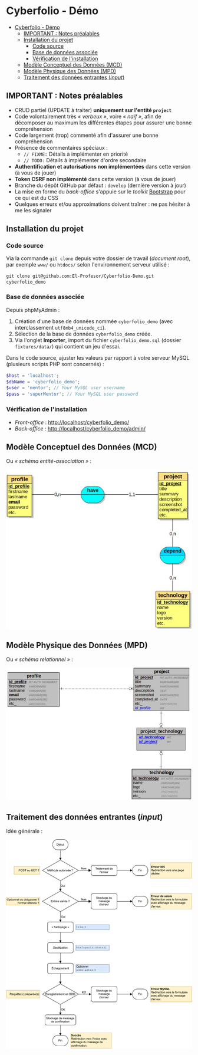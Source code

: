 # Cyberfolio - Démo

<!-- TOC -->
- [Cyberfolio - Démo](#cyberfolio---démo)
  - [IMPORTANT : Notes préalables](#important--notes-préalables)
  - [Installation du projet](#installation-du-projet)
    - [Code source](#code-source)
    - [Base de données associée](#base-de-données-associée)
    - [Vérification de l'installation](#vérification-de-linstallation)
  - [Modèle Conceptuel des Données (MCD)](#modèle-conceptuel-des-données-mcd)
  - [Modèle Physique des Données (MPD)](#modèle-physique-des-données-mpd)
  - [Traitement des données entrantes (*input*)](#traitement-des-données-entrantes-input)
<!-- /TOC -->

## IMPORTANT : Notes préalables

- CRUD partiel (UPDATE à traiter) **uniquement sur l'entité `project`**
- Code volontairement très *« verbeux »*, voire *« naïf »*, afin de décomposer au maximum les différentes étapes pour assurer une bonne compréhension
- Code largement (trop) commenté afin d'assurer une bonne compréhension
- Présence de commentaires spéciaux :
  - `// FIXME:` Détails à implémenter en priorité
  - `// TODO:` Détails à implémenter d'ordre secondaire
- **Authentification et autorisations non implémentées** dans cette version (à vous de jouer)
- **Token CSRF non implémenté** dans cette version (à vous de jouer)
- Branche du dépôt GitHub par défaut : `develop` (dernière version à jour)
- La mise en forme du *back-office* s'appuie sur le *toolkit* [Bootstrap](https://getbootstrap.com/) pour ce qui est du CSS
- Quelques erreurs et/ou approximations doivent traîner : ne pas hésiter à me les signaler 

## Installation du projet

### Code source

Via la commande `git clone` depuis votre dossier de travail (*document root*), par exemple `www/` ou `htdocs/` selon l'environnement serveur utilisé :
```shell
git clone git@github.com:El-Profesor/Cyberfolio-Demo.git cyberfolio_demo
```

### Base de données associée

Depuis phpMyAdmin :
1. Création d'une base de données nommée `cyberfolio_demo` (avec interclassement `utf8mb4_unicode_ci`).
2. Sélection de la base de données `cyberfolio_demo` créée.
3. Via l'onglet **Importer**, import du fichier `cyberfolio_demo.sql` (dossier `fixtures/data/`) qui contient un jeu d'essai.

Dans le code source, ajuster les valeurs par rapport à votre serveur MySQL (plusieurs scripts PHP sont concernés) :
```php
$host = 'localhost';
$dbName = 'cyberfolio_demo';
$user = 'mentor'; // Your MySQL user username
$pass = 'superMentor'; // Your MySQL user password
```

### Vérification de l'installation

- *Front-office* : [http://localhost/cyberfolio_demo/](http://localhost/cyberfolio_demo/ "Accès au front-office")
- *Back-office* : [http://localhost/cyberfolio_demo/admin/](http://localhost/cyberfolio_demo/admin/ "Accès au back-office")

## Modèle Conceptuel des Données (MCD)

Ou *« schéma entité-association »* :

![MCD Cyberfolio](stuff/cyberfolio_mcd.jpg "MCD Cyberfolio")

## Modèle Physique des Données (MPD)

Ou *« schéma relationnel »* :

![MPD Cyberfolio](stuff/cyberfolio_mpd.jpg "MPD Cyberfolio")

## Traitement des données entrantes (*input*)

Idée générale :

![Traitement des données entrantes](stuff/input_validation.drawio.svg "Traitement des données entrantes")
